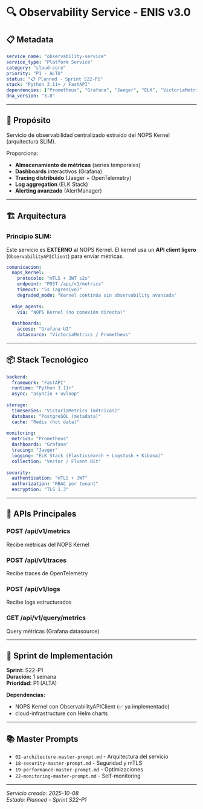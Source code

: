 # 🔍 Observability Service - ENIS v3.0

## 📋 Metadata

```yaml
service_name: "observability-service"
service_type: "Platform Service"
category: "cloud-core"
priority: "P1 - ALTA"
status: "📋 Planned - Sprint S22-P1"
stack: "Python 3.11+ / FastAPI"
dependencies: ["Prometheus", "Grafana", "Jaeger", "ELK", "VictoriaMetrics"]
dna_version: "3.0"
```

---

## 🎯 Propósito

Servicio de observabilidad centralizado extraído del NOPS Kernel (arquitectura SLIM).

Proporciona:
- **Almacenamiento de métricas** (series temporales)
- **Dashboards** interactivos (Grafana)
- **Tracing distribuido** (Jaeger + OpenTelemetry)
- **Log aggregation** (ELK Stack)
- **Alerting avanzado** (AlertManager)

---

## 🏗️ Arquitectura

### Principio SLIM:
Este servicio es **EXTERNO** al NOPS Kernel. El kernel usa un **API client ligero** (`ObservabilityAPIClient`) para enviar métricas.

```yaml
comunicacion:
  nops_kernel:
    protocolo: "mTLS + JWT s2s"
    endpoint: "POST /api/v1/metrics"
    timeout: "5s (agresivo)"
    degraded_mode: "Kernel continúa sin observability avanzada"
    
  edge_agents:
    via: "NOPS Kernel (no conexión directa)"
    
  dashboards:
    acceso: "Grafana UI"
    datasource: "VictoriaMetrics / Prometheus"
```

---

## 📦 Stack Tecnológico

```yaml
backend:
  framework: "FastAPI"
  runtime: "Python 3.11+"
  async: "asyncio + uvloop"
  
storage:
  timeseries: "VictoriaMetrics (métricas)"
  database: "PostgreSQL (metadata)"
  cache: "Redis (hot data)"
  
monitoring:
  metrics: "Prometheus"
  dashboards: "Grafana"
  tracing: "Jaeger"
  logging: "ELK Stack (Elasticsearch + Logstash + Kibana)"
  collection: "Vector / Fluent Bit"
  
security:
  authentication: "mTLS + JWT"
  authorization: "RBAC por tenant"
  encryption: "TLS 1.3"
```

---

## 📡 APIs Principales

### POST /api/v1/metrics
Recibe métricas del NOPS Kernel

### POST /api/v1/traces
Recibe traces de OpenTelemetry

### POST /api/v1/logs
Recibe logs estructurados

### GET /api/v1/query/metrics
Query métricas (Grafana datasource)

---

## 🚀 Sprint de Implementación

**Sprint:** S22-P1  
**Duración:** 1 semana  
**Prioridad:** P1 (ALTA)

**Dependencias:**
- NOPS Kernel con ObservabilityAPIClient (✅ ya implementado)
- cloud-infrastructure con Helm charts

---

## 📚 Master Prompts

- `02-architecture-master-prompt.md` - Arquitectura del servicio
- `18-security-master-prompt.md` - Seguridad y mTLS
- `19-performance-master-prompt.md` - Optimizaciones
- `22-monitoring-master-prompt.md` - Self-monitoring

---

*Servicio creado: 2025-10-08*  
*Estado: Planned - Sprint S22-P1*

